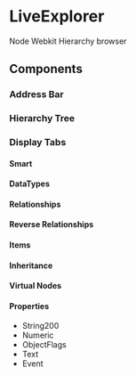 # LiveExplorer
Node Webkit Hierarchy browser

## Components

### Address Bar

### Hierarchy Tree

### Display Tabs

#### Smart
#### DataTypes
#### Relationships
#### Reverse Relationships
#### Items
#### Inheritance
#### Virtual Nodes
#### Properties
- String200
- Numeric
- ObjectFlags
- Text
- Event
